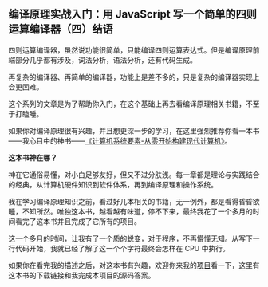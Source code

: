 ## 编译原理实战入门：用 JavaScript 写一个简单的四则运算编译器（四）结语
四则运算编译器，虽然说功能很简单，只能编译四则运算表达式。但是编译原理前端部分几乎都有涉及，词法分析，语法分析，还有代码生成。

再复杂的编译器、再简单的编译器，功能上是差不多的，只是复杂的编译器实现上会更困难。

这个系列的文章是为了帮助你入门，在这个基础上再去看编译原理相关书籍，不至于打瞌睡。

如果你对编译原理很有兴趣，并且想更深一步的学习，在这里强烈推荐你看一本书——我心目中的神书——[《计算机系统要素-从零开始构建现代计算机》](https://book.douban.com/subject/1998341/)。

**这本书神在哪？**

神在它通俗易懂，对小白足够友好，但又不过分肤浅。每一章都是理论与实践结合的经典，从计算机硬件知识到软件体系，再到编译原理和操作系统。

我在学习编译原理知识之前，看过好几本相关的书籍，无一例外，都是看得昏昏欲睡，不知所然。唯独这本书，越看越有味道，停不下来，最终我花了一个多月的时间看完了这本书并且完成了它所有的项目。

这一个多月的时间，让我有了一个质的蜕变，对于程序，不再懵懂无知。从写下一行代码开始，我就已经了解了这一个个字符最终会怎样在 CPU 中执行。

如果你在看完我的描述之后，对这本书有兴趣，欢迎你来我的[项目](https://github.com/woai3c/nand2tetris)看一下，这里有这本书的下载链接和我完成本项目的源码答案。
